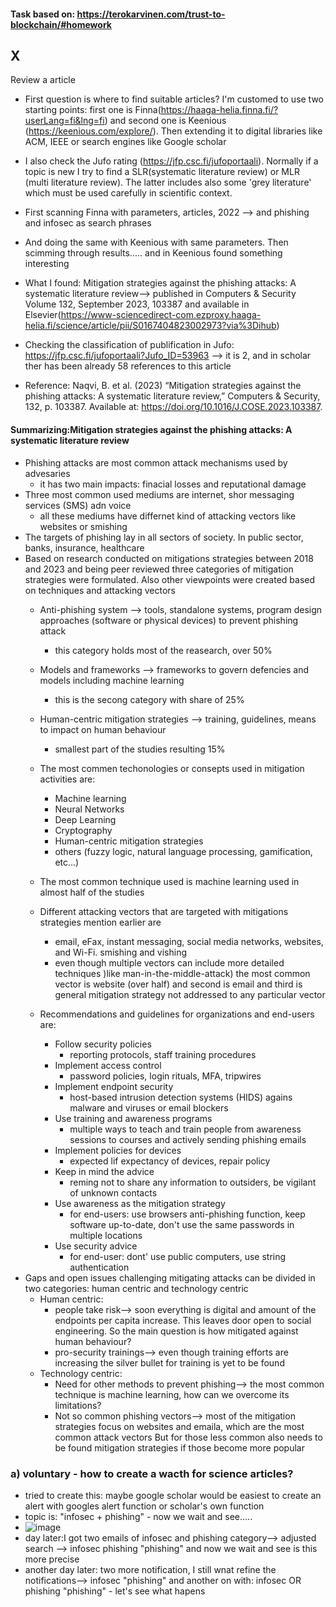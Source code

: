 #### Task based on: https://terokarvinen.com/trust-to-blockchain/#homework

## X
Review a article
- First question is where to find suitable articles? I'm customed to use two starting points: first one is Finna(https://haaga-helia.finna.fi/?userLang=fi&lng=fi) and second one is Keenious (https://keenious.com/explore/). Then extending it to digital libraries like ACM, IEEE or search engines like Google scholar
- I also check the Jufo rating (https://jfp.csc.fi/jufoportaali). Normally if a topic is new I try to find a SLR(systematic literature review) or MLR (multi literature review). The latter includes also some 'grey literature' which must be used carefully in scientific context.

- First scanning Finna with parameters, articles, 2022 --> and phishing and infosec as search phrases
- And doing the same with Keenious with same parameters. Then scimming through results..... and in Keenious found something interesting
- What I found: Mitigation strategies against the phishing attacks: A systematic literature review--> published in Computers & Security
Volume 132, September 2023, 103387 and available in Elsevier(https://www-sciencedirect-com.ezproxy.haaga-helia.fi/science/article/pii/S0167404823002973?via%3Dihub)
 - Checking the classification of publification in Jufo: https://jfp.csc.fi/jufoportaali?Jufo_ID=53963 --> it is 2, and in scholar ther has been already 58 references to this article
- Reference: Naqvi, B. et al. (2023) “Mitigation strategies against the phishing attacks: A systematic literature review,” Computers & Security, 132, p. 103387. Available at: https://doi.org/10.1016/J.COSE.2023.103387.

#### Summarizing:Mitigation strategies against the phishing attacks: A systematic literature review
- Phishing attacks are most common  attack mechanisms used by advesaries
  - it has two main impacts: finacial losses and reputational damage
- Three most common used mediums are internet, shor messaging services (SMS) adn voice
  - all these mediums have differnet kind of attacking vectors like websites or smishing
- The targets of phishing lay in all sectors of society. In public sector, banks, insurance, healthcare
- Based on research conducted on mitigations strategies between 2018 and 2023 and being peer reviewed three categories of mitigation strategies were formulated. Also other viewpoints were created based on techniques and attacking vectors
  - Anti-phishing system --> tools, standalone systems, program design approaches (software or physical devices) to prevent phishing attack
    - this category holds most of the reasearch, over 50%   
  - Models and frameworks --> frameworks to govern defencies and models including machine learning
    - this is the secong category with share of 25% 
  - Human-centric mitigation strategies --> training, guidelines, means to impact on human behaviour
    - smallest part of the studies resulting 15%
  - The most commen techonologies or consepts used in mitigation activities are:
    - Machine learning
    - Neural Networks
    - Deep Learning
    - Cryptography
    - Human-centric mitigation strategies
    - others (fuzzy logic, natural language processing, gamification, etc...)

  - The most common technique used is machine learning used in almost half of the studies
  - Different attacking vectors that are targeted with mitigations strategies mention earlier are
    - email, eFax, instant messaging, social media networks, websites, and Wi-Fi. smishing and vishing
    - even though multiple vectors can include more detailed techniques )like man-in-the-middle-attack) the most common vector is website (over half) and second is email and third is general mitigation strategy not addressed to any particular vector

  - Recommendations and guidelines for organizations and end-users are:
    - Follow security policies
      - reporting protocols, staff training procedures
    - Implement access control
      - password policies, login rituals, MFA, tripwires
    - Implement endpoint security
      - host-based intrusion detection systems (HIDS) agains malware and viruses or email blockers
    - Use training and awareness programs
      - multiple ways to teach and train people from awareness sessions to courses and actively sending phishing emails 
    - Implement policies for devices
      - expected lif expectancy of devices, repair policy 
    - Keep in mind the advice
      - reming not to share any information to outsiders, be vigilant of unknown contacts
    - Use awareness as the mitigation strategy
      - for end-users: use browsers anti-phishing function, keep software up-to-date, don't use the same passwords in multiple locations
    - Use security advice
      - for end-user: dont' use public computers, use string authentication
 - Gaps and open issues challenging mitigating attacks can be divided in two categories: human centric and technology centric
   - Human centric:
     - people take risk--> soon everything is digital and amount of the endpoints per capita increase. This leaves door open to social engineering. So the main question is how mitigated against human behaviour?
     - pro-security trainings--> even though training efforts are increasing the silver bullet for training is yet to be found
   - Technology centric:
      - Need for other methods to prevent phishing--> the most common technique is machine learning, how can we overcome its limitations?
      - Not so common phishing vectors--> most of the mitigation strategies focus on websites and emaila, which are the most common attack vectors But for those less common also needs to be found mitigation strategies if those become more popular    

### a) voluntary - how to create a wacth for science articles?
- tried to create this: maybe google scholar would be easiest to create an alert with googles alert function or scholar's own function
- topic is: "infosec + phishing" - now we wait and see.....
- ![image](https://github.com/user-attachments/assets/04d69930-3f2d-4162-b254-bc05be466075)
- day later:I got two emails of infosec and phishing category--> adjusted search --> infosec phishing "phishing" and now we wait and see is this more precise
- another day later: two more notification, I still wnat refine the notifications--> infosec "phishing" and another on with: infosec OR phishing "phishing" - let's see what hapens




  

